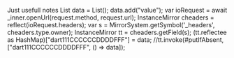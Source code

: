 Just usefull notes
List<String> data = List<String>();
      data.add("value");
      var ioRequest = await _inner.openUrl(request.method, request.url);
      InstanceMirror cheaders = reflect(ioRequest.headers);
      var s = MirrorSystem.getSymbol('_headers', cheaders.type.owner);
      InstanceMirror tt = cheaders.getField(s);
      (tt.reflectee as HashMap)["dart111CCCCCCDDDDFFF"] = data;
      //tt.invoke(#putIfAbsent, ["dart111CCCCCCDDDDFFF", () => data]);
